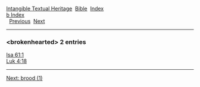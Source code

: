 [Intangible Textual Heritage](../../index)  [Bible](../index) 
[Index](index)   
[b Index](_b_)  
  [Previous](c01717)  [Next](c01719) 

------------------------------------------------------------------------

### &lt;brokenhearted&gt; 2 entries

[Isa 61:1](../kjv/isa061.htm#001)  
[Luk 4:18](../kjv/luk004.htm#018)  

------------------------------------------------------------------------

[Next: brood (1)](c01719)
